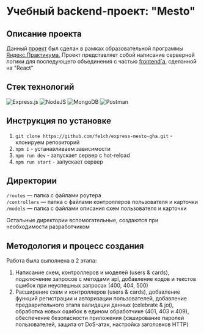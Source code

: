 <h1>Учебный backend-проект: "Mesto"</h1>

<h2>Описание проекта</h2>

Данный [проект](https://github.com/fe1ch/express-mesto-gha) был сделан в рамках образовательной программы [Яндекс.Практикума.](https://practicum.yandex.ru/) Проект представляет собой написание серверной логики для последующего объединения с частью [frontend`а](https://github.com/fe1ch/react-mesto-auth), сделанной на "React"

<h2>Стек технологий</h2>

![Express.js](https://img.shields.io/badge/express.js-%23404d59.svg?style=for-the-badge&logo=express&logoColor=%2361DAFB)
![NodeJS](https://img.shields.io/badge/node.js-6DA55F?style=for-the-badge&logo=node.js&logoColor=white)
![MongoDB](https://img.shields.io/badge/MongoDB-%234ea94b.svg?style=for-the-badge&logo=mongodb&logoColor=white)
![Postman](https://img.shields.io/badge/Postman-FF6C37?style=for-the-badge&logo=postman&logoColor=white)

<h2>Инструкция по установке</h2>

1. `git clone https://github.com/fe1ch/express-mesto-gha.git` - клонируем репозиторий
2. `npm i` - устанавливаем зависимости
3. `npm run dev` - запускает сервер с hot-reload
4. `npm run start` - запускает сервер

<h2>Директории</h2>

`/routes` — папка с файлами роутера  
`/controllers` — папка с файлами контроллеров пользователя и карточки  
`/models` — папка с файлами описания схем пользователя и карточки

Остальные директории вспомогательные, создаются при необходимости разработчиком

<h2>Методология и процесс создания</h2>
Работа была выполнена в 2 этапа:

1. Написание схем, контроллеров и моделей (users & cards), подключение запросов с методами api, добавление кодов и текстов ошибок при неуспешных запросах (400, 404, 500)
2. Расширение схем и контроллеров (users & cards), добавление функций регистрации и авторизации пользователей, добавление предварительного этапа валидации данных (celebrate & joi), обработка новых ошибок в едином обработчике (401, 403 и 409), обеспечение безопасности приложения (хэширование паролей пользователей, защита от DoS-атак, настройка заголовков HTTP)
